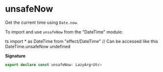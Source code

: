 # unsafeNow

Get the current time using `Date.now`.

To import and use `unsafeNow` from the "DateTime" module:

ts
import \* as DateTime from "effect/DateTime"
// Can be accessed like this
DateTime.unsafeNow
undefined

**Signature**

```ts
export declare const unsafeNow: LazyArg<Utc>
```
